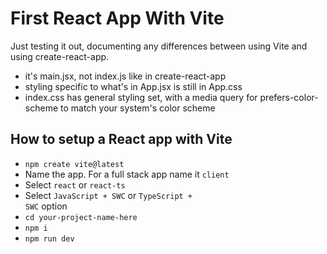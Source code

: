 # First React App With Vite
Just testing it out, documenting any differences between using Vite and using create-react-app.
- it's main.jsx, not index.js like in create-react-app
- styling specific to what's in App.jsx is still in App.css
- index.css has general styling set, with a media query for prefers-color-scheme to match your system's color scheme

## How to setup a React app with Vite
- <code>npm create vite@latest</code>
- Name the app. For a full stack app name it <code>client</code>
- Select <code>react</code> or <code>react-ts</code>
- Select <code>JavaScript + SWC</code> or <code>TypeScript + SWC</code> option
- <code>cd your-project-name-here</code>
- <code>npm i</code>
- <code>npm run dev</code>
